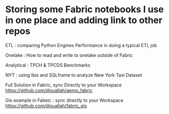 # Storing some Fabric notebooks I use in one place and adding link to other repos


ETL          : comparing Python Engines Performance in doing a typical ETL job

Onelake     : How to read and write to onelake outside of Fabric 

Analytical : TPCH & TPCDS Benchmarks 

NYT        : using Ibis and SQLframe to analyze New York Taxi Dataset

Full Solution in Fabric, sync Directly to your Workspace  https://github.com/djouallah/aemo_fabric

Gis example in Fabeic : sync directly to your Workspace  https://github.com/djouallah/fabric_gis
